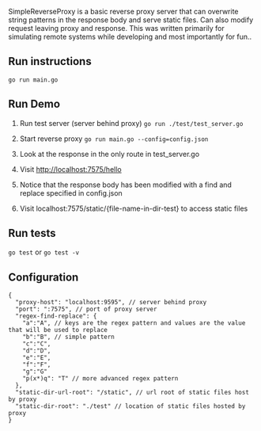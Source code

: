 SimpleReverseProxy is a basic reverse proxy server that can overwrite string patterns in the response body and serve static files. Can also modify request leaving proxy and response. This was written primarily for simulating remote systems while developing and most importantly for fun..

## Run instructions
```go run main.go```

## Run Demo

1. Run test server (server behind proxy) ```go run ./test/test_server.go```

2. Start reverse proxy 
```go run main.go --config=config.json``` 

3. Look at the response in the only route in test_server.go

4. Visit [http://localhost:7575/hello](http://localhost:7575/hello)

5. Notice that the response body has been modified with a find and replace specified in config.json

6. Visit localhost:7575/static/{file-name-in-dir-test} to access static files

## Run tests
```go test``` or ```go test -v```

## Configuration
```
{
  "proxy-host": "localhost:9595", // server behind proxy
  "port": ":7575", // port of proxy server
  "regex-find-replace": { 
    "a":"A", // keys are the regex pattern and values are the value that will be used to replace 
    "b":"B", // simple pattern
    "c":"C", 
    "d":"D",
    "e":"E",
    "f":"F",
    "g":"G"
    "p(x*)q": "T" // more advanced regex pattern
  },
  "static-dir-url-root": "/static", // url root of static files host by proxy
  "static-dir-root": "./test" // location of static files hosted by proxy
}
```
